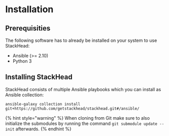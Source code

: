 # Installation

## Prerequisities

The following software has to already be installed on your system to use StackHead:

* Ansible (>= 2.10)
* Python 3

## Installing StackHead

StackHead consists of multiple Ansible playbooks which you can install as Ansible collection:

```shell script
ansible-galaxy collection install git+https://github.com/getstackhead/stackhead.git#/ansible/
```

{% hint style="warning" %}
When cloning from Git make sure to also initialize the submodules by running the command `git submodule update --init` afterwards.
{% endhint %}
